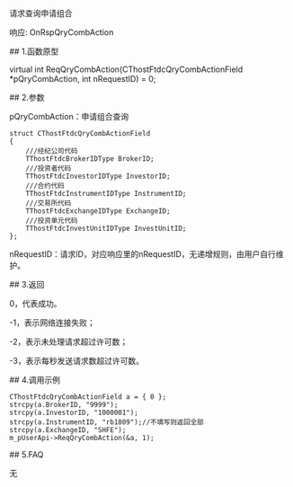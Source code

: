 <p>请求查询申请组合</p>
<p>响应: OnRspQryCombAction</p>
<span class="anchor" id="b00fa290-07d2-451b-9b97-7f6d318cbfd7"></span>
## 1.函数原型
<p>virtual int ReqQryCombAction(CThostFtdcQryCombActionField *pQryCombAction, int nRequestID) = 0;</p>
<span class="anchor" id="e9cd8072-4849-4275-9879-50f945b5f546"></span>
## 2.参数
<p>pQryCombAction：申请组合查询</p>
<pre><code>struct CThostFtdcQryCombActionField
{
    ///经纪公司代码
    TThostFtdcBrokerIDType BrokerID;
    ///投资者代码
    TThostFtdcInvestorIDType InvestorID;
    ///合约代码
    TThostFtdcInstrumentIDType InstrumentID;
    ///交易所代码
    TThostFtdcExchangeIDType ExchangeID;
    ///投资单元代码
    TThostFtdcInvestUnitIDType InvestUnitID;
};
</code></pre>
<p>nRequestID：请求ID，对应响应里的nRequestID，无递增规则，由用户自行维护。</p>
<span class="anchor" id="dcc40880-6347-42bb-be97-baebacbb8762"></span>
## 3.返回
<p>0，代表成功。</p>
<p>-1，表示网络连接失败；</p>
<p>-2，表示未处理请求超过许可数；</p>
<p>-3，表示每秒发送请求数超过许可数。</p>
<span class="anchor" id="385ddd99-9649-4a90-b63f-009b8529f839"></span>
## 4.调用示例
<pre><code>CThostFtdcQryCombActionField a = { 0 };
strcpy(a.BrokerID, "9999");
strcpy(a.InvestorID, "1000001");
strcpy(a.InstrumentID, "rb1809");//不填写则返回全部
strcpy(a.ExchangeID, "SHFE");
m_pUserApi-&gt;ReqQryCombAction(&amp;a, 1);
</code></pre>
<span class="anchor" id="3d9456f4-3593-4016-a144-17eb9300b87c"></span>
## 5.FAQ
<p>无</p>
